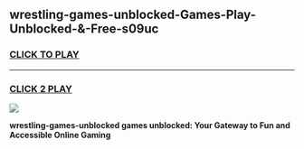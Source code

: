 
## wrestling-games-unblocked-Games-Play-Unblocked-&-Free-s09uc
<h3>
<a href="https://premium76.site?title=wrestling-games-unblocked&ref=24A">CLICK TO PLAY</a></h3>
<hr>

<h3>
<a href="https://premium76.site?title=wrestling-games-unblocked&ref=24A">CLICK 2 PLAY</a>
  
</h3>

<a href="https://premium76.site?title=wrestling-games-unblocked&ref=24A"><img src="https://clearcache.store/games.png"></a>


**wrestling-games-unblocked games unblocked: Your Gateway to Fun and Accessible Online Gaming**
